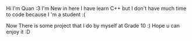 Hi I'm Quan :3
I'm New in here 
I have learn C++ but I don't have much time to code because I 'm a student :(

Now There is some project that I do by myself at Grade 10 :)
Hope u can enjoy it :D
